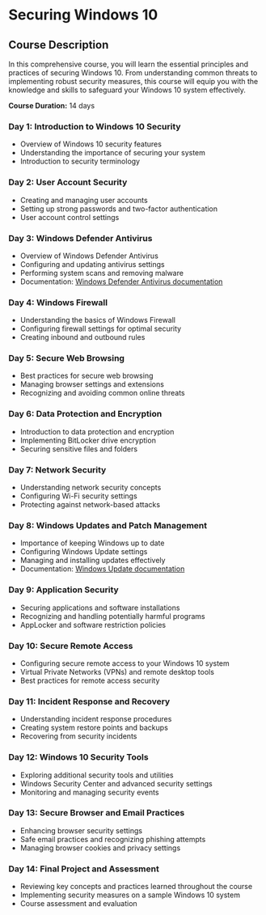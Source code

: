 # Securing Windows 10

## Course Description

In this comprehensive course, you will learn the essential principles and practices of securing Windows 10. From understanding common threats to implementing robust security measures, this course will equip you with the knowledge and skills to safeguard your Windows 10 system effectively.

**Course Duration:** 14 days

### Day 1: Introduction to Windows 10 Security

- Overview of Windows 10 security features
- Understanding the importance of securing your system
- Introduction to security terminology

### Day 2: User Account Security

- Creating and managing user accounts
- Setting up strong passwords and two-factor authentication
- User account control settings

### Day 3: Windows Defender Antivirus

- Overview of Windows Defender Antivirus
- Configuring and updating antivirus settings
- Performing system scans and removing malware
- Documentation: [Windows Defender Antivirus documentation](https://docs.microsoft.com/en-us/windows/security/threat-protection/windows-defender-antivirus/windows-defender-antivirus-overview)

### Day 4: Windows Firewall

- Understanding the basics of Windows Firewall
- Configuring firewall settings for optimal security
- Creating inbound and outbound rules

### Day 5: Secure Web Browsing

- Best practices for secure web browsing
- Managing browser settings and extensions
- Recognizing and avoiding common online threats

### Day 6: Data Protection and Encryption

- Introduction to data protection and encryption
- Implementing BitLocker drive encryption
- Securing sensitive files and folders

### Day 7: Network Security

- Understanding network security concepts
- Configuring Wi-Fi security settings
- Protecting against network-based attacks

### Day 8: Windows Updates and Patch Management

- Importance of keeping Windows up to date
- Configuring Windows Update settings
- Managing and installing updates effectively
- Documentation: [Windows Update documentation](https://docs.microsoft.com/en-us/windows/deployment/update/windows-update-resources)

### Day 9: Application Security

- Securing applications and software installations
- Recognizing and handling potentially harmful programs
- AppLocker and software restriction policies

### Day 10: Secure Remote Access

- Configuring secure remote access to your Windows 10 system
- Virtual Private Networks (VPNs) and remote desktop tools
- Best practices for remote access security

### Day 11: Incident Response and Recovery

- Understanding incident response procedures
- Creating system restore points and backups
- Recovering from security incidents

### Day 12: Windows 10 Security Tools

- Exploring additional security tools and utilities
- Windows Security Center and advanced security settings
- Monitoring and managing security events

### Day 13: Secure Browser and Email Practices

- Enhancing browser security settings
- Safe email practices and recognizing phishing attempts
- Managing browser cookies and privacy settings

### Day 14: Final Project and Assessment

- Reviewing key concepts and practices learned throughout the course
- Implementing security measures on a sample Windows 10 system
- Course assessment and evaluation

